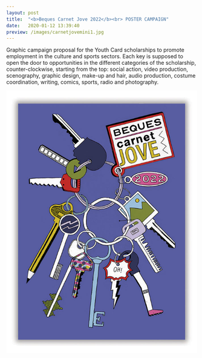 ```yaml
---
layout: post
title:  "<b>Beques Carnet Jove 2022</b><br> POSTER CAMPAIGN"
date:   2020-01-12 13:39:40
preview: /images/carnetjovemini1.jpg
---
```


Graphic campaign proposal for the Youth Card scholarships to promote employment in the culture and sports sectors. Each key is supposed to open the door to opportunities in the different categories of the scholarship, counter-clockwise, starting from the top: social action, video production, scenography, graphic design, make-up and hair, audio production, costume coordination, writing, comics, sports, radio and photography. <br>




<img src="/images/carnetjovesencer.jpg" alt="drawing">
